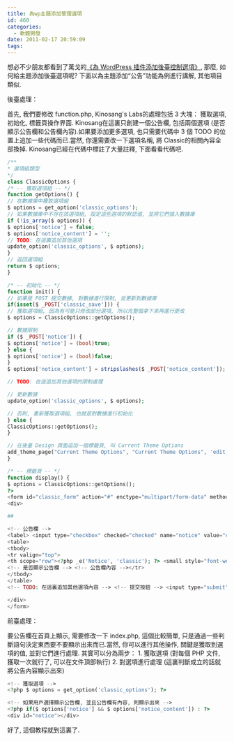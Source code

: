 ```yaml
---
title: 為wp主題添加管理選項
id: 460
categories:
  - 軟體開發
date: 2011-02-17 20:59:09
tags:
---
```


想必不少朋友都看到了萬戈的[《為 WordPress 插件添加後臺控制選項》](http://wange.im/control-panel-for-wordpress-plugin.html), 那麼, 如何給主題添加後臺選項呢?
下面以為主題添加“公告”功能為例進行講解, 其他項目類似.

<!--more-->

後臺處理：

首先, 我們要修改 function.php, Kinosang's Labs的處理包括 3 大塊： 獲取選項, 初始化, 標籤頁操作界面. Kinosang在這裏只創建一個公告欄, 包括兩個選項 (是否顯示公告欄和公告欄內容).如果要添加更多選項, 也只需要代碼中 3 個 TODO 的位置上追加一些代碼而已.當然, 你還需要改一下選項名稱, 將 Classic的相關內容全部換掉.
Kinosang已經在代碼中標註了大量註釋, 下面看看代碼吧.

```php
/**
* 選項組類型
*/
class ClassicOptions {
/* -- 獲取選項組 -- */
function getOptions() {
// 在數據庫中獲取選項組
$ options = get_option('classic_options');
// 如果數據庫中不存在該選項組, 設定這些選項的默認值, 並將它們插入數據庫
if (!is_array($ options)) {
$ options['notice'] = false;
$ options['notice_content'] = '';
// TODO: 在這裏追加其他選項
update_option('classic_options', $ options);
}
// 返回選項組
return $ options;
}

/* -- 初始化 -- */
function init() {
// 如果是 POST 提交數據, 對數據進行限制, 並更新到數據庫
if(isset($ _POST['classic_save'])) {
// 獲取選項組, 因為有可能只修改部分選項, 所以先整個拿下來再進行更改
$ options = ClassicOptions::getOptions();

// 數據限制
if ($ _POST['notice']) {
$ options['notice'] = (bool)true;
} else {
$ options['notice'] = (bool)false;
}
$ options['notice_content'] = stripslashes($ _POST['notice_content']);

// TODO: 在這追加其他選項的限制處理

// 更新數據
update_option('classic_options', $ options);

// 否則, 重新獲取選項組, 也就是對數據進行初始化
} else {
ClassicOptions::getOptions();
}

// 在後臺 Design 頁面追加一個標籤頁, 叫 Current Theme Options
add_theme_page("Current Theme Options", "Current Theme Options", 'edit_themes', basename(__FILE__), array('ClassicOptions', 'display'));
}

/* -- 標籤頁 -- */
function display() {
$ options = ClassicOptions::getOptions();
?>
<form id="classic_form" action="#" enctype="multipart/form-data" method="post" name="classic_form">
<div>

##

<!-- 公告欄 -->
<label> <input type="checkbox" checked="checked" name="notice" value="checkbox" /> /> <?php _e('Show notice.', 'classic'); ?> </label><label> <textarea id="notice_content" style="width: 98%; font-size: 12px;" cols="50" name="notice_content" rows="10"><;?php echo($ options['notice_content']); ?></textarea> </label>
<table>
<tbody>
<tr valign="top">
<th scope="row"><?php _e('Notice', 'classic'); ?> <small style="font-weight: normal;"><?php _e('HTML enabled', 'classic') ?></small></th>
<!-- 是否顯示公告欄 --> <!-- 公告欄內容 --></tr>
</tbody>
</table>
<!-- TODO: 在這裏追加其他選項內容 --> <!-- 提交按鈕 --> <input type="submit" name="classic_save" value="<?php _e('Update Options »', 'classic'); ?>" />

</div>
</form>
```

前臺處理：

要公告欄在首頁上顯示, 需要修改一下 index.php, 這個比較簡單, 只是通過一些判斷語句決定東西要不要顯示出來而已.當然, 你可以進行其他操作, 關鍵是獲取到選項的值, 並對它們進行處理.
其實可以分為兩步：
1\. 獲取選項 (對每個 PHP 文件, 獲取一次就行了, 可以在文件頂部執行)
2\. 對選項進行處理 (這裏判斷成立的話就將公告內容顯示出來)

```php
<!-- 獲取選項 -->
<?php $ options = get_option('classic_options'); ?>

<!-- 如果用戶選擇顯示公告欄, 並且公告欄有內容, 則顯示出來 -->
<?php if($ options['notice'] && $ options['notice_content']) : ?>
<div id="notice"></div>
```

好了, 這個教程就到這裏了.
